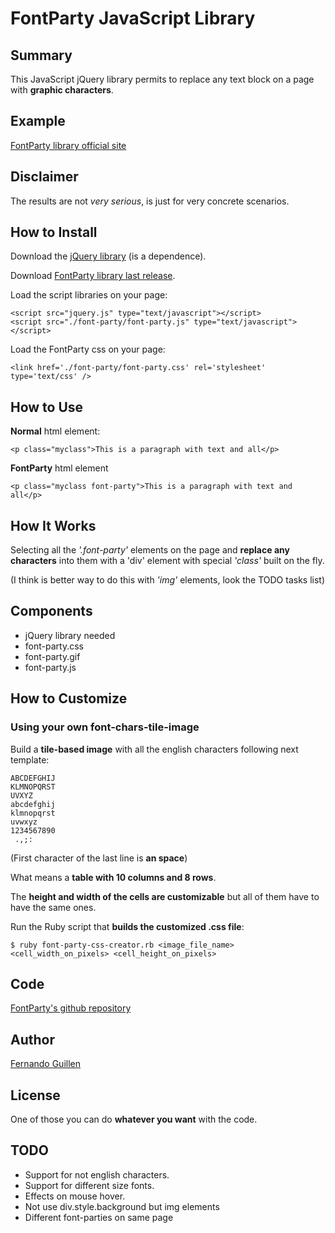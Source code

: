 # FontParty JavaScript Library

## Summary
This JavaScript jQuery library permits to replace any text block on a page with **graphic characters**.

## Example
[FontParty library official site](http://fernandoguillen.info/playing/FontParty "FontParty library official site")

## Disclaimer
The results are not *very serious*, is just for very concrete scenarios.

## How to Install
Download the [jQuery library](http://docs.jquery.com/Downloading_jQuery "jQuery library") (is a dependence).

Download [FontParty library last release](http://github.com/fguillen/FontParty/downloads "FontParty library downloads").

Load the script libraries on your page:
  
    <script src="jquery.js" type="text/javascript"></script>
    <script src="./font-party/font-party.js" type="text/javascript"></script>
  
Load the FontParty css on your page:

    <link href='./font-party/font-party.css' rel='stylesheet' type='text/css' />

## How to Use
**Normal** html element:

    <p class="myclass">This is a paragraph with text and all</p>
  
**FontParty** html element

    <p class="myclass font-party">This is a paragraph with text and all</p>
  
## How It Works
Selecting all the *'.font-party'* elements on the page and **replace any characters** into them with a 'div' element with special *'class'* built on the fly.

(I think is better way to do this with *'img'* elements, look the TODO tasks list)

## Components
* jQuery library needed
* font-party.css
* font-party.gif
* font-party.js

## How to Customize

### Using your own font-chars-tile-image
Build a **tile-based image** with all the english characters following next template:

    ABCDEFGHIJ
    KLMNOPQRST
    UVXYZ
    abcdefghij
    klmnopqrst
    uvwxyz
    1234567890
     .,;:

(First character of the last line is **an space**)

What means a **table with 10 columns and 8 rows**.

The **height and width of the cells are customizable** but all of them have to have the same ones.

Run the Ruby script that **builds the customized .css file**:

    $ ruby font-party-css-creator.rb <image_file_name> <cell_width_on_pixels> <cell_height_on_pixels>
  
## Code
[FontParty's github repository](http://github.com/fguillen/FontParty "FontParty's github repository")

## Author
[Fernando Guillen](http://fernandoguillen.info "Fernando Guillen official site")

## License
One of those you can do **whatever you want** with the code.

## TODO
* Support for not english characters.
* Support for different size fonts.
* Effects on mouse hover.
* Not use div.style.background but img elements
* Different font-parties on same page